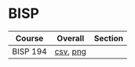 # BISP

| Course | Overall | Section |
| ------ | ------- | ------- |
| BISP 194 | [csv](https://github.com/UCSD-Historical-Enrollment-Data/2024Summer1/blob/main/overall/BISP%20194.csv), [png](https://raw.githubusercontent.com/UCSD-Historical-Enrollment-Data/2024Summer1/main/plot_overall/BISP%20194.png) |  |
